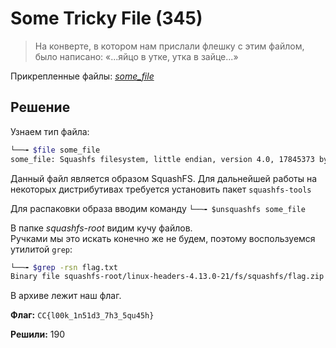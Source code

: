# Some Tricky File (345)

> На конверте, в котором нам прислали флешку с этим файлом, было написано: «...яйцо в утке, утка в зайце...»

Прикрепленные файлы: _[some_file](some_file)_

## Решение

Узнаем тип файла:
```bash
└──╼ $file some_file 
some_file: Squashfs filesystem, little endian, version 4.0, 17845373 bytes, 57475 inodes, blocksize: 131072 bytes, created: Mon Aug 20 20:05:58 2018
```

Данный файл является образом SquashFS. Для дальнейшей работы на некоторых дистрибутивах требуется установить пакет `squashfs-tools`

Для распаковки образа вводим команду `└──╼ $unsquashfs some_file`  

В папке _squashfs-root_ видим кучу файлов.  
Ручками мы это искать конечно же не будем, поэтому воспользуемся утилитой `grep`:  
```bash
└──╼ $grep -rsn flag.txt
Binary file squashfs-root/linux-headers-4.13.0-21/fs/squashfs/flag.zip matches
```
В архиве лежит наш флаг.

**Флаг:** `CC{l00k_1n51d3_7h3_5qu45h}`

**Решили:** 190
